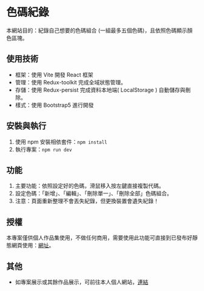 # 色碼紀錄

本網站目的：紀錄自己想要的色碼組合 (一組最多五個色碼)，且依照色碼顯示顏色區塊。

## 使用技術

- 框架：使用 Vite 開發 React 框架
- 管理：使用 Redux-toolkit 完成全域狀態管理。
- 存儲：使用 Redux-persist 完成資料本地端( LocalStorage ) 自動儲存與刪除。
- 樣式：使用 Bootstrap5 進行開發

## 安裝與執行

1. 使用 npm 安裝相依套件：`npm install`
2. 執行專案：`npm run dev`

## 功能

1. 主要功能：依照設定好的色碼，滑鼠移入按左鍵直接複製代碼。
1. 設定色碼：「新增」、「編輯」、「刪除單一」、「刪除全部」色碼組合。
1. 注意：頁面重新整理不會丟失紀錄，但更換裝置會遺失紀錄！


## 授權

本專案僅供個人作品集使用，不做任何商用，需要使用此功能可直接到已發布好靜態網頁使用：[網址]()。

## 其他
- 如專案展示或其餘作品展示，可前往本人個人網站，[連結](https://ben0588.github.io/PersonalWebsite/#/)
